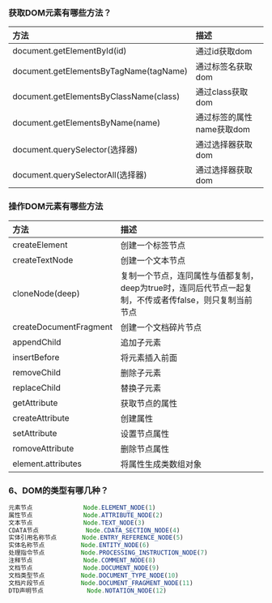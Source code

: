 ### 获取DOM元素有哪些方法？

| 方法                                   | 描述                      |
| :------------------------------------- | :------------------------ |
| document.getElementById(id)            | 通过id获取dom             |
| document.getElementsByTagName(tagName) | 通过标签名获取dom         |
| document.getElementsByClassName(class) | 通过class获取dom          |
| document.getElementsByName(name)       | 通过标签的属性name获取dom |
| document.querySelector(选择器)         | 通过选择器获取dom         |
| document.querySelectorAll(选择器)      | 通过选择器获取dom         |

### 操作DOM元素有哪些方法

| 方法                   | 描述                                                         |
| :--------------------- | :----------------------------------------------------------- |
| createElement          | 创建一个标签节点                                             |
| createTextNode         | 创建一个文本节点                                             |
| cloneNode(deep)        | 复制一个节点，连同属性与值都复制，deep为true时，连同后代节点一起复制，不传或者传false，则只复制当前节点 |
| createDocumentFragment | 创建一个文档碎片节点                                         |
| appendChild            | 追加子元素                                                   |
| insertBefore           | 将元素插入前面                                               |
| removeChild            | 删除子元素                                                   |
| replaceChild           | 替换子元素                                                   |
| getAttribute           | 获取节点的属性                                               |
| createAttribute        | 创建属性                                                     |
| setAttribute           | 设置节点属性                                                 |
| romoveAttribute        | 删除节点属性                                                 |
| element.attributes     | 将属性生成类数组对象                                         |

### 6、DOM的类型有哪几种？

```js
元素节点              Node.ELEMENT_NODE(1)
属性节点              Node.ATTRIBUTE_NODE(2)
文本节点              Node.TEXT_NODE(3)
CDATA节点             Node.CDATA_SECTION_NODE(4)
实体引用名称节点       Node.ENTRY_REFERENCE_NODE(5)
实体名称节点          Node.ENTITY_NODE(6)
处理指令节点          Node.PROCESSING_INSTRUCTION_NODE(7)
注释节点              Node.COMMENT_NODE(8)
文档节点              Node.DOCUMENT_NODE(9)
文档类型节点          Node.DOCUMENT_TYPE_NODE(10)
文档片段节点          Node.DOCUMENT_FRAGMENT_NODE(11)
DTD声明节点            Node.NOTATION_NODE(12)
```

